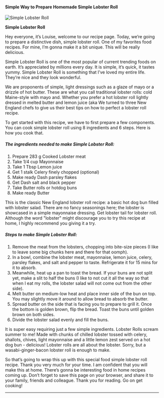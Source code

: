             

#### Simple Way to Prepare Homemade Simple Lobster Roll

![Simple Lobster Roll](https://img-global.cpcdn.com/recipes/2d48a241884372c9/751x532cq70/simple-lobster-roll-recipe-main-photo.jpg)

**Simple Lobster Roll**

Hey everyone, it’s Louise, welcome to our recipe page. Today, we’re going to prepare a distinctive dish, simple lobster roll. One of my favorites food recipes. For mine, I’m gonna make it a bit unique. This will be really delicious.

Simple Lobster Roll is one of the most popular of current trending foods on earth. It’s appreciated by millions every day. It is simple, it’s quick, it tastes yummy. Simple Lobster Roll is something that I’ve loved my entire life. They’re nice and they look wonderful.

We are proponents of simple, light dressings such as a glaze of mayo or a drizzle of hot butter. These are what you call traditional lobster rolls: cold Maine-style with mayo and. Whether you prefer a hot lobster roll lightly dressed in melted butter and lemon juice (aka We turned to three New England chefs to give us their best tips on how to perfect a lobster roll recipe.

To get started with this recipe, we have to first prepare a few components. You can cook simple lobster roll using 8 ingredients and 6 steps. Here is how you cook that.

##### The ingredients needed to make Simple Lobster Roll:

1.  Prepare 283 g Cooked Lobster meat
2.  Take 1/4 cup Mayonnaise
3.  Take 1 Tbsp Lemon juice
4.  Get 1 stalk Celery finely chopped (optional)
5.  Make ready Dash parsley flakes
6.  Get Dash salt and black pepper
7.  Take Butter rolls or hotdog buns
8.  Make ready Butter

This is the classic New England lobster roll recipe: a basic hot dog bun filled with lobster salad. There are no fancy seasonings here; the lobster is showcased in a simple mayonnaise dressing. Get lobster tail for lobster roll. Although the word "lobster" might discourage you to try this recipe at home, I highly recommend you giving it a try.

##### Steps to make Simple Lobster Roll:

1.  Remove the meat from the lobsters, chopping into bite-size pieces (I like to leave some big chunks here and there for that oomph).
2.  In a bowl, combine the lobster meat, mayonnaise, lemon juice, celery, parsley flakes, and salt and pepper to taste. Refrigerate it for 15 mins for it to absorb.
3.  Meanwhile, heat up a pan to toast the bread. If your buns are not split yet, make a slit to half the buns (I like to not cut it all the way so that when I eat my rolls, the lobster salad will not come out from the other side).
4.  Melt butter on medium-low heat and place inner side of the bun on top. You may slightly move it around to allow bread to absorb the butter.
5.  Spread butter on the side that is facing you to prepare to grill it. Once the bottom is golden brown, flip the bread. Toast the buns until golden brown on both sides.
6.  Divide the lobster salad evenly and fill the buns.

It is super easy requiring just a few simple ingredients. Lobster Rolls scream summer to me! Made with chunks of chilled lobster tossed with celery, shallots, chives, light mayonnaise and a little lemon zest served on a hot dog bun - delicious! Lobster rolls are all about the lobster. Sorry, but a wasabi-ginger-bacon lobster roll is enough to make.

So that’s going to wrap this up with this special food simple lobster roll recipe. Thank you very much for your time. I am confident that you will make this at home. There’s gonna be interesting food in home recipes coming up. Don’t forget to save this page on your browser, and share it to your family, friends and colleague. Thank you for reading. Go on get cooking!

* * *